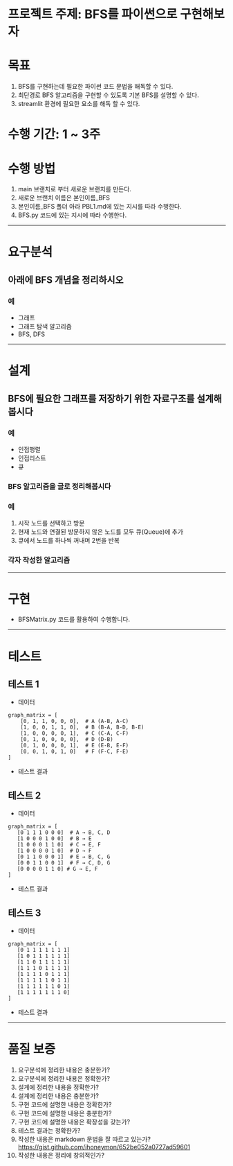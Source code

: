 # 프로젝트 주제: BFS를 파이썬으로 구현해보자
# 목표
1. BFS를 구현하는데 필요한 파이썬 코드 문법을 해독할 수 있다.
2. 최단경로 BFS 알고리즘을 구현할 수 있도록 기본 BFS를 설명할 수 있다.
3. streamlit 환경에 필요한 요소를 해독 할 수 있다.

# 수행 기간: 1 ~ 3주

# 수행 방법
1. main 브랜치로 부터 새로운 브랜치를 만든다.
2. 새로운 브랜치 이름은 본인이름_BFS
3. 본인이름_BFS 폴더 아라 PBL1.md에 있는 지시를 따라 수행한다.
4. BFS.py 코드에 있는 지시에 따라 수행한다.
---------------------------------------
# 요구분석
## 아래에 BFS 개념을 정리하시오 
### 예
- 그래프
- 그래프 탐색 알고리즘
- BFS, DFS
---------------------------------------
# 설계
## BFS에 필요한 그래프를 저장하기 위한 자료구조를 설계해봅시다
### 예
- 인접행렬
- 인접리스트
- 큐

### BFS 알고리즘을 글로 정리해봅시다
### 예
1. 시작 노드를 선택하고 방문
2. 현재 노드와 연결된 방문하지 않은 노드를 모두 큐(Queue)에 추가
3. 큐에서 노드를 하나씩 꺼내며 2번을 반복

### 각자 작성한 알고리즘
---------------------------------------
# 구현
- BFSMatrix.py 코드를 활용하여 수행합니다.

---------------------------------------
# 테스트
## 테스트 1
   - 데이터
```
graph_matrix = [
    [0, 1, 1, 0, 0, 0],  # A (A-B, A-C)
    [1, 0, 0, 1, 1, 0],  # B (B-A, B-D, B-E)
    [1, 0, 0, 0, 0, 1],  # C (C-A, C-F)
    [0, 1, 0, 0, 0, 0],  # D (D-B)
    [0, 1, 0, 0, 0, 1],  # E (E-B, E-F)
    [0, 0, 1, 0, 1, 0]   # F (F-C, F-E)
]
```
   - 테스트 결과

## 테스트 2
   - 데이터
```
graph_matrix = [
   [0 1 1 1 0 0 0]  # A → B, C, D
   [1 0 0 0 1 0 0]  # B → E
   [1 0 0 0 1 1 0]  # C → E, F
   [1 0 0 0 0 1 0]  # D → F
   [0 1 1 0 0 0 1]  # E → B, C, G
   [0 0 1 1 0 0 1]  # F → C, D, G
   [0 0 0 0 1 1 0] # G → E, F
]
```
   - 테스트 결과


## 테스트 3
   - 데이터
```
graph_matrix = [
   [0 1 1 1 1 1 1 1]
   [1 0 1 1 1 1 1 1]
   [1 1 0 1 1 1 1 1]
   [1 1 1 0 1 1 1 1]
   [1 1 1 1 0 1 1 1]
   [1 1 1 1 1 0 1 1]
   [1 1 1 1 1 1 0 1]
   [1 1 1 1 1 1 1 0]
]
```
   - 테스트 결과
---------------------------------------
# 품질 보증
1. 요구분석에 정리한 내용은 충분한가?
2. 요구분석에 정리한 내용은 정확한가?
3. 설계에 정리한 내용을 정확한가?
4. 설계에 정리한 내용은 충분한가?
5. 구현 코드에 설명한 내용은 정확한가?
6. 구현 코드에 설명한 내용은 충분한가?
7. 구현 코드에 설명한 내용은 확장성을 갖는가?
8. 테스트 결과는 정확한가?
9. 작성한 내용은 markdown 문법을 잘 따르고 있는가?<https://gist.github.com/ihoneymon/652be052a0727ad59601>
10. 작성한 내용은 정리에 창의적인가?
